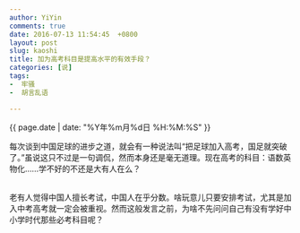 ```yaml
---
author: YiYin
comments: true
date: 2016-07-13 11:54:45  +0800
layout: post
slug: kaoshi
title: 加为高考科目是提高水平的有效手段？
categories: [说]
tags:
-  牢骚
-  胡言乱语

---
```

<div class="saying">
<div class="timestamp">{{ page.date | date: "%Y年%m月%d日 %H:%M:%S" }}</div>

每次谈到中国足球的进步之道，就会有一种说法叫“把足球加入高考，国足就突破了。”虽说这只不过是一句调侃，然而本身还是毫无道理。现在高考的科目：语数英物化……学不好的不还是大有人在么？<br><br>

老有人觉得中国人擅长考试，中国人在乎分数。啥玩意儿只要安排考试，尤其是加入中考高考就一定会被重视。然而这般发言之前，为啥不先问问自己有没有学好中小学时代那些必考科目呢？
</div>